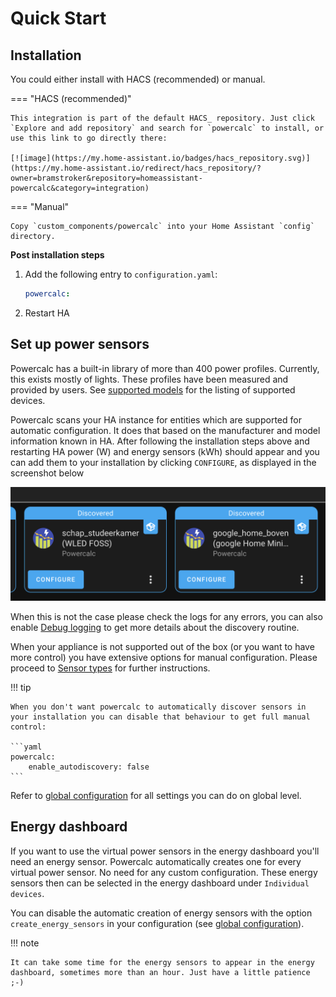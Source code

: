 # Quick Start

## Installation

You could either install with HACS (recommended) or manual.

=== "HACS (recommended)"

    This integration is part of the default HACS_ repository. Just click `Explore and add repository` and search for `powercalc` to install, or use this link to go directly there:

    [![image](https://my.home-assistant.io/badges/hacs_repository.svg)](https://my.home-assistant.io/redirect/hacs_repository/?owner=bramstroker&repository=homeassistant-powercalc&category=integration)

=== "Manual"

    Copy `custom_components/powercalc` into your Home Assistant `config` directory.

**Post installation steps**

1. Add the following entry to `configuration.yaml`:

    ```yaml
    powercalc:
    ```

2. Restart HA

## Set up power sensors

Powercalc has a built-in library of more than 400 power profiles. Currently, this exists mostly of lights.
These profiles have been measured and provided by users. See [supported models](https://library.powercalc.nl) for the listing of supported devices.

Powercalc scans your HA instance for entities which are supported for automatic configuration. It does that based on the manufacturer and model information known in HA.
After following the installation steps above and restarting HA power (W) and energy sensors (kWh) should appear and you can add them to your installation by clicking `CONFIGURE`, as displayed in the screenshot below

![Discovery](img/discovery.png)

When this is not the case please check the logs for any errors, you can also enable [Debug logging](troubleshooting/debug-logging.md) to get more details about the discovery routine.

When your appliance is not supported out of the box (or you want to have more control) you have extensive options for manual configuration. Please proceed to [Sensor types](sensor-types/index.md) for further instructions.

!!! tip

    When you don't want powercalc to automatically discover sensors in your installation you can disable that behaviour to get full manual control:

    ```yaml
    powercalc:
        enable_autodiscovery: false
    ```

Refer to [global configuration](configuration/global-configuration.md) for all settings you can do on global level.

## Energy dashboard

If you want to use the virtual power sensors in the energy dashboard you'll need an energy sensor. Powercalc automatically creates one for every virtual power sensor. No need for any custom configuration.
These energy sensors then can be selected in the energy dashboard under `Individual devices`.

You can disable the automatic creation of energy sensors with the option `create_energy_sensors` in your configuration (see [global configuration](configuration/global-configuration.md)).

!!! note

    It can take some time for the energy sensors to appear in the energy dashboard, sometimes more than an hour. Just have a little patience ;-)

[hacs]: https://hacs.xyz/
